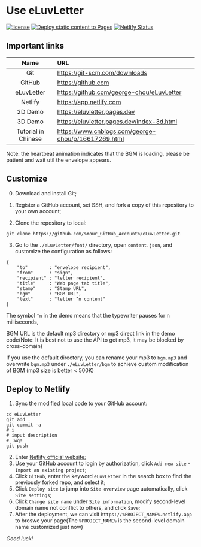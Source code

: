 # Use eLuvLetter

[![license](https://img.shields.io/github/license/george-chou/eLuvLetter.svg)](https://github.com/george-chou/eLuvLetter/blob/master/LICENSE)
[![Deploy static content to Pages](https://github.com/george-chou/eLuvLetter/actions/workflows/static.yml/badge.svg?branch=main)](https://github.com/george-chou/eLuvLetter/actions/workflows/static.yml)
[![Netlify Status](https://api.netlify.com/api/v1/badges/fd84ca0e-d826-472b-a19b-e598c36eb07e/deploy-status)](https://app.netlify.com/sites/eluvletter/deploys)

## Important links
|        Name         | URL                                                   |
| :-----------------: | :---------------------------------------------------- |
|         Git         | <https://git-scm.com/downloads>                       |
|       GitHub        | <https://github.com>                                  |
|     eLuvLetter      | <https://github.com/george-chou/eLuvLetter>           |
|       Netlify       | <https://app.netlify.com>                             |
|       2D Demo       | <https://eluvletter.pages.dev>                        |
|       3D Demo       | <https://eluvletter.pages.dev/index-3d.html>          |
| Tutorial in Chinese | <https://www.cnblogs.com/george-chou/p/16617269.html> |

Note: the heartbeat animation indicates that the BGM is loading, please be patient and wait util the envelope appears.

## Customize

0. Download and install Git;

1. Register a GitHub account, set SSH, and fork a copy of this repository to your own account;

2. Clone the repository to local:
```
git clone https://github.com/%Your_GitHub_Account%/eLuvLetter.git
```

3. Go to the `./eLuvLetter/font/` directory, open `content.json`, and customize the configuration as follows:

```
{
    "to"        : "envelope recipient",
    "from"      : "sign",
    "recipient" : "letter recipient",
    "title"     : "Web page tab title",
    "stamp"     : "Stamp URL",
    "bgm"       : "BGM URL",
    "text"      : "letter ^n content"
}
```

The symbol `^n` in the demo means that the typewriter pauses for n milliseconds,

BGM URL is the default mp3 directory or mp3 direct link in the demo code(Note: It is best not to use the API to get mp3, it may be blocked by cross-domain)

If you use the default directory, you can rename your mp3 to `bgm.mp3` and overwrite `bgm.mp3` under `./eLuvLetter/bgm` to achieve custom modification of BGM (mp3 size is better < 500K)

## Deploy to Netlify
1. Sync the modified local code to your GitHub account:
```
cd eLuvLetter
git add .
git commit -a
# i
# input description
# :wq!
git push
```
2. Enter [Netlify official website](https://app.netlify.com);
3. Use your GitHub account to login by authorization, click `Add new site` - `Import an existing project`;
4. Click `GitHub`, enter the keyword `eLuvLetter` in the search box to find the previously forked repo, and select it;
5. Click `Deploy site` to jump into `Site overview` page automatically, click `Site settings`;
6. Click `Change site name` under `Site information`, modify second-level domain name not conflict to others, and click `Save`;
7. After the deployment, we can visit `https://%PROJECT_NAME%.netlify.app` to broswe your page(The `%PROJECT_NAME%` is the second-level domain name customized just now)

*Good luck!*
